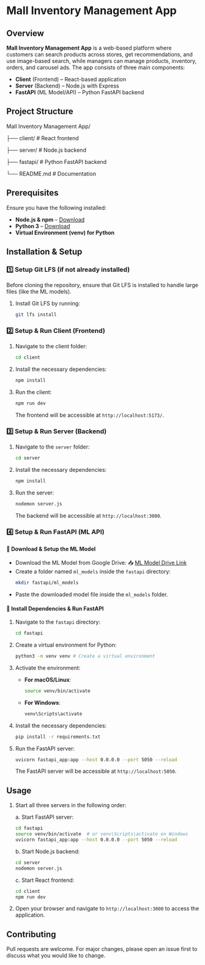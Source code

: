 # Mall Inventory Management App  

## Overview  
**Mall Inventory Management App** is a web-based platform where customers can search products across stores, get recommendations, and use image-based search, while managers can manage products, inventory, orders, and carousel ads. The app consists of three main components: 

- **Client** (Frontend) – React-based application  
- **Server** (Backend) – Node.js with Express  
- **FastAPI** (ML Model/API) – Python FastAPI backend  

## Project Structure
Mall Inventory Management App/

├── client/    # React frontend

├── server/    # Node.js backend 

├── fastapi/   # Python FastAPI backend

└── README.md  # Documentation

## Prerequisites
Ensure you have the following installed:
- **Node.js & npm** – [Download](https://nodejs.org/)
- **Python 3** – [Download](https://www.python.org/)
- **Virtual Environment (venv) for Python**

## Installation & Setup

### 1️⃣ Setup Git LFS (if not already installed)
Before cloning the repository, ensure that Git LFS is installed to handle large files (like the ML models).

1. Install Git LFS by running:
   ```sh
   git lfs install

### 2️⃣ Setup & Run Client (Frontend)
1. Navigate to the client folder:
   ```sh
   cd client
   ```

2. Install the necessary dependencies:
   ```sh
   npm install
   ```

3. Run the client:
   ```sh
   npm run dev
   ```
   The frontend will be accessible at `http://localhost:5173/`.

### 3️⃣ Setup & Run Server (Backend)
1. Navigate to the `server` folder:
   ```sh
   cd server
   ```

2. Install the necessary dependencies:
   ```sh
   npm install
   ```

3. Run the server:
   ```sh
   nodemon server.js
   ```
   The backend will be accessible at `http://localhost:3000`.

### 4️⃣ Setup & Run FastAPI (ML API)

#### 🔹 Download & Setup the ML Model
* Download the ML Model from Google Drive: 📥 [ML Model Drive Link](https://drive.google.com/file/d/1oxxCNgpB3WzsrVwIP457AK8aqFqKHlnf/view?usp=sharing)
* Create a folder named `ml_models` inside the `fastapi` directory:
  ```sh
  mkdir fastapi/ml_models
  ```
* Paste the downloaded model file inside the `ml_models` folder.

#### 🔹 Install Dependencies & Run FastAPI
1. Navigate to the `fastapi` directory:
   ```sh
   cd fastapi
   ```

2. Create a virtual environment for Python:
   ```sh
   python3 -m venv venv # Create a virtual environment
   ```

3. Activate the environment:
   * **For macOS/Linux**:
     ```sh
     source venv/bin/activate
     ```
   * **For Windows**:
     ```sh
     venv\Scripts\activate
     ```

4. Install the necessary dependencies:
   ```sh
   pip install -r requirements.txt
   ```

5. Run the FastAPI server:
   ```sh
   uvicorn fastapi_app:app --host 0.0.0.0 --port 5050 --reload
   ```
   The FastAPI server will be accessible at `http://localhost:5050`.

## Usage
1. Start all three servers in the following order:

   a. Start FastAPI server:
   ```sh
   cd fastapi
   source venv/bin/activate  # or venv\Scripts\activate on Windows
   uvicorn fastapi_app:app --host 0.0.0.0 --port 5050 --reload
   ```

   b. Start Node.js backend:
   ```sh
   cd server
   nodemon server.js
   ```

   c. Start React frontend:
   ```sh
   cd client
   npm run dev
   ```

2. Open your browser and navigate to `http://localhost:3000` to access the application.

## Contributing
Pull requests are welcome. For major changes, please open an issue first to discuss what you would like to change.

